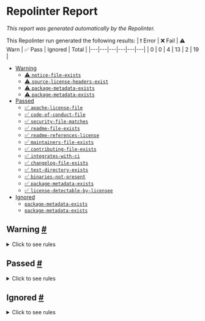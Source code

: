 # Repolinter Report

*This report was generated automatically by the Repolinter.*

This Repolinter run generated the following results:
| ❗  Error | ❌  Fail | ⚠️  Warn | ✅  Pass | Ignored | Total |
|---|---|---|---|---|---|
| 0 | 0 | 4 | 13 | 2 | 19 |

- [Warning](#user-content-warning)
  - [⚠️ `notice-file-exists`](#user-content--notice-file-exists)
  - [⚠️ `source-license-headers-exist`](#user-content--source-license-headers-exist)
  - [⚠️ `package-metadata-exists`](#user-content--package-metadata-exists)
  - [⚠️ `package-metadata-exists`](#user-content--package-metadata-exists)
- [Passed](#user-content-passed)
  - [✅ `apache-license-file`](#user-content--apache-license-file)
  - [✅ `code-of-conduct-file`](#user-content--code-of-conduct-file)
  - [✅ `security-file-matches`](#user-content--security-file-matches)
  - [✅ `readme-file-exists`](#user-content--readme-file-exists)
  - [✅ `readme-references-license`](#user-content--readme-references-license)
  - [✅ `maintainers-file-exists`](#user-content--maintainers-file-exists)
  - [✅ `contributing-file-exists`](#user-content--contributing-file-exists)
  - [✅ `integrates-with-ci`](#user-content--integrates-with-ci)
  - [✅ `changelog-file-exists`](#user-content--changelog-file-exists)
  - [✅ `test-directory-exists`](#user-content--test-directory-exists)
  - [✅ `binaries-not-present`](#user-content--binaries-not-present)
  - [✅ `package-metadata-exists`](#user-content--package-metadata-exists)
  - [✅ `license-detectable-by-licensee`](#user-content--license-detectable-by-licensee)
- [Ignored](#user-content-ignored)
  - [`package-metadata-exists`](#user-content-package-metadata-exists)
  - [`package-metadata-exists`](#user-content-package-metadata-exists)

## Warning <a href="#user-content-warning" id="warning">#</a>

<details>
<summary>Click to see rules</summary>

### ⚠️ `notice-file-exists` <a href="#user-content--notice-file-exists" id="-notice-file-exists">#</a>

Did not find a file matching the specified patterns. (`NOTICE*`).

### ⚠️ `source-license-headers-exist` <a href="#user-content--source-license-headers-exist" id="-source-license-headers-exist">#</a>

Below is a list of files or patterns that failed:

- `fabric-protos/bundle.js`: The first 7 lines do not contain the pattern(s): Copyright, License.
- `fabric-ca-client/types/index.d.ts`: The first 7 lines do not contain the pattern(s): Copyright.
- `fabric-common/types/index.d.ts`: The first 7 lines do not contain the pattern(s): Copyright.
- `fabric-protos/types/index.d.ts`: The first 7 lines do not contain the pattern(s): Copyright, License.
- `test/ts-scenario/steps/base_api.ts`: The first 7 lines do not contain the pattern(s): Copyright.
- `test/ts-scenario/steps/channel_operations.ts`: The first 7 lines do not contain the pattern(s): Copyright.
- `test/ts-scenario/steps/cli.ts`: The first 7 lines do not contain the pattern(s): Copyright.
- `test/ts-scenario/steps/constants.ts`: The first 7 lines do not contain the pattern(s): Copyright.
- `test/ts-scenario/steps/debug.ts`: The first 7 lines do not contain the pattern(s): Copyright.
- `test/ts-scenario/steps/deprecated.ts`: The first 7 lines do not contain the pattern(s): Copyright.
- `test/ts-scenario/steps/docker.ts`: The first 7 lines do not contain the pattern(s): Copyright.
- `test/ts-scenario/steps/event-listeners.ts`: The first 7 lines do not contain the pattern(s): Copyright.
- `test/ts-scenario/steps/lifecycle.ts`: The first 7 lines do not contain the pattern(s): Copyright.
- `test/ts-scenario/steps/network-model.ts`: The first 7 lines do not contain the pattern(s): Copyright.
- `test/ts-scenario/support/hooks.ts`: The first 7 lines do not contain the pattern(s): Copyright.
- `test/ts-scenario/steps/lib/chaincode.ts`: The first 7 lines do not contain the pattern(s): Copyright.
- `test/ts-scenario/steps/lib/channel.ts`: The first 7 lines do not contain the pattern(s): Copyright.
- `test/ts-scenario/steps/lib/contract.ts`: The first 7 lines do not contain the pattern(s): Copyright.
- `test/ts-scenario/steps/lib/deprecatedSDK.ts`: The first 7 lines do not contain the pattern(s): Copyright.
- `test/ts-scenario/steps/lib/gateway.ts`: The first 7 lines do not contain the pattern(s): Copyright.
- `test/ts-scenario/steps/lib/listeners.ts`: The first 7 lines do not contain the pattern(s): Copyright.
- `test/ts-scenario/steps/lib/transactions.ts`: The first 7 lines do not contain the pattern(s): Copyright.
- `test/ts-scenario/steps/lib/utility/adminUtils.ts`: The first 7 lines do not contain the pattern(s): Copyright.
- `test/ts-scenario/steps/lib/utility/baseUtils.ts`: The first 7 lines do not contain the pattern(s): Copyright.
- `test/ts-scenario/steps/lib/utility/clientUtils.ts`: The first 7 lines do not contain the pattern(s): Copyright.
- `test/ts-scenario/steps/lib/utility/commandRunner.ts`: The first 7 lines do not contain the pattern(s): Copyright.
- `test/ts-scenario/steps/lib/utility/stateStore.ts`: The first 7 lines do not contain the pattern(s): Copyright.

### ⚠️ `package-metadata-exists` <a href="#user-content--package-metadata-exists" id="-package-metadata-exists">#</a>

Did not find a file matching the specified patterns. (`go.mod`).

### ⚠️ `package-metadata-exists` <a href="#user-content--package-metadata-exists" id="-package-metadata-exists">#</a>

Did not find a file matching the specified patterns. Below is a list of files or patterns that failed:

- `pom.xml`
- `build.xml`
- `build.gradle`

</details>

## Passed <a href="#user-content-passed" id="passed">#</a>

<details>
<summary>Click to see rules</summary>

### ✅ `apache-license-file` <a href="#user-content--apache-license-file" id="-apache-license-file">#</a>

Contains Apache License.*Version 2.0 (`LICENSE`).

### ✅ `code-of-conduct-file` <a href="#user-content--code-of-conduct-file" id="-code-of-conduct-file">#</a>

Contains https://wiki.hyperledger.org/community/hyperledger-project-code-of-conduct (`CODE_OF_CONDUCT.md`).

### ✅ `security-file-matches` <a href="#user-content--security-file-matches" id="-security-file-matches">#</a>

Contains https://wiki.hyperledger.org/display/.*(SEC|HYP)/Defect[.+]Response (`SECURITY.md`).

### ✅ `readme-file-exists` <a href="#user-content--readme-file-exists" id="-readme-file-exists">#</a>

Found file (`README.md`).

### ✅ `readme-references-license` <a href="#user-content--readme-references-license" id="-readme-references-license">#</a>

Contains license (`README.md`).

### ✅ `maintainers-file-exists` <a href="#user-content--maintainers-file-exists" id="-maintainers-file-exists">#</a>

Found file (`MAINTAINERS.rst`).

### ✅ `contributing-file-exists` <a href="#user-content--contributing-file-exists" id="-contributing-file-exists">#</a>

Found file (`CONTRIBUTING.md`).

### ✅ `integrates-with-ci` <a href="#user-content--integrates-with-ci" id="-integrates-with-ci">#</a>

Found file (`.github/workflows/build.yml`).

### ✅ `changelog-file-exists` <a href="#user-content--changelog-file-exists" id="-changelog-file-exists">#</a>

Found file (`CHANGELOG.md`).

### ✅ `test-directory-exists` <a href="#user-content--test-directory-exists" id="-test-directory-exists">#</a>

Found file (`test`).

### ✅ `binaries-not-present` <a href="#user-content--binaries-not-present" id="-binaries-not-present">#</a>

Excluded file type doesn't exist. (`**/*.exe,**/*.dll,!**/node_modules/**`).

### ✅ `package-metadata-exists` <a href="#user-content--package-metadata-exists" id="-package-metadata-exists">#</a>

Found file (`package.json`).

### ✅ `license-detectable-by-licensee` <a href="#user-content--license-detectable-by-licensee" id="-license-detectable-by-licensee">#</a>

Licensee identified the license for project: Apache-2.0.

</details>

## Ignored <a href="#user-content-ignored" id="ignored">#</a>

<details>
<summary>Click to see rules</summary>

### `package-metadata-exists` <a href="#user-content-package-metadata-exists" id="package-metadata-exists">#</a>

This rule was ignored for the following reason: ignored due to unsatisfied condition(s): "language=ruby"

### `package-metadata-exists` <a href="#user-content-package-metadata-exists" id="package-metadata-exists">#</a>

This rule was ignored for the following reason: ignored due to unsatisfied condition(s): "language=python"

</details>

